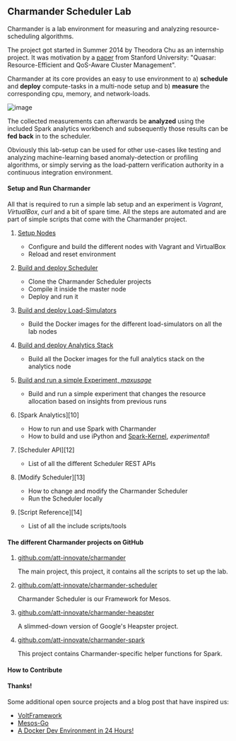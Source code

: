 Charmander Scheduler Lab
------------------------

Charmander is a lab environment for measuring and analyzing resource-scheduling algorithms.

The project got started in Summer 2014 by Theodora Chu as an internship project. It was motivation by a [paper][18] from
Stanford University: "Quasar: Resource-Efficient and QoS-Aware Cluster Management".

Charmander at its core provides an easy to use environment to a) **schedule** and **deploy** compute-tasks in a multi-node setup
and b) **measure** the corresponding cpu, memory, and network-loads.

![image](https://github.com/att-innovate/charmander/blob/master/docs/assets/CharmanderSchedulerLab.png?raw=true)

The collected measurements can afterwards be **analyzed** using the included Spark analytics workbench and subsequently
those results can be **fed back** in to the scheduler.

Obviously this lab-setup can be used for other use-cases like testing and analyzing machine-learning based anomaly-detection
or profiling algorithms, or simply serving as the load-pattern verification authority in a continuous integration environment.

#### Setup and Run Charmander

All that is required to run a simple lab setup and an experiment is _Vagrant_, _VirtualBox_, _curl_ and a bit of spare time.
All the steps are automated and are part of simple scripts that come with the Charmander project.

1. [Setup Nodes][5]

    - Configure and build the different nodes with Vagrant and VirtualBox
    - Reload and reset environment

2. [Build and deploy Scheduler][6]

    - Clone the Charmander Scheduler projects
    - Compile it inside the master node
    - Deploy and run it

3. [Build and deploy Load-Simulators][7]

    - Build the Docker images for the different load-simulators on all the lab nodes

4. [Build and deploy Analytics Stack][8]

    - Build all the Docker images for the full analytics stack on the analytics node

5. [Build and run a simple Experiment, _maxusage_][9]

    - Build and run a simple experiment that changes the resource allocation based on insights from previous runs

6. [Spark Analytics][10]

    - How to run and use Spark with Charmander
    - How to build and use iPython and [Spark-Kernel][11], _experimental_!

7. [Scheduler API][12]

    - List of all the different Scheduler REST APIs

8. [Modify Scheduler][13]

    - How to change and modify the Charmander Scheduler
    - Run the Scheduler locally

9. [Script Reference][14]

    - List of all the include scripts/tools



#### The different Charmander projects on GitHub


1. [github.com/att-innovate/charmander][1]

    The main project, this project, it contains all the scripts to set up the lab.


2. [github.com/att-innovate/charmander-scheduler][2]

    Charmander Scheduler is our Framework for Mesos.


3. [github.com/att-innovate/charmander-heapster][3]

    A slimmed-down version of Google's Heapster project.


4. [github.com/att-innovate/charmander-spark][4]

    This project contains Charmander-specific helper functions for Spark.



#### How to Contribute


#### Thanks!

Some additional open source projects and a blog post that have inspired us:
- [VoltFramework][15]
- [Mesos-Go][16]
- [A Docker Dev Environment in 24 Hours!][17]


[1]: https://github.com/att-innovate/charmander
[2]: https://github.com/att-innovate/charmander-scheduler
[3]: https://github.com/att-innovate/charmander-heapster
[4]: https://github.com/att-innovate/charmander-spark
[5]: https://github.com/att-innovate/charmander/blob/master/docs/SETUPNODES.md
[6]: https://github.com/att-innovate/charmander/blob/master/docs/SETUPSCHEDULER.md
[7]: https://github.com/att-innovate/charmander/blob/master/docs/SETUPSIMULATOR.md
[8]: https://github.com/att-innovate/charmander/blob/master/docs/SETUPANALYTICS.md
[9]: https://github.com/att-innovate/charmander/blob/master/docs/RUNEXPERIMENT.md
[9]: https://github.com/att-innovate/charmander/blob/master/docs/SPARKANALYTICS.md
[11]: https://github.com/ibm-et/spark-kernel
[15]: https://github.com/VoltFramework/volt
[16]: https://github.com/mesos/mesos-go
[17]: http://blog.relateiq.com/a-docker-dev-environment-in-24-hours-part-2-of-2/
[18]: http://web.stanford.edu/group/mast/cgi-bin/drupal/content/quasar-resource-efficient-and-qos-aware-cluster-management

